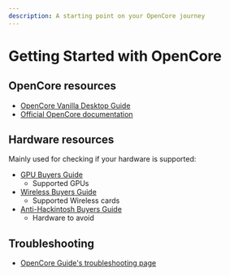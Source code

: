 ```yaml
---
description: A starting point on your OpenCore journey
---
```


# Getting Started with OpenCore

## OpenCore resources

* [OpenCore Vanilla Desktop Guide](https://khronokernel.github.io/Opencore-Vanilla-Desktop-Guide/)
* [Official OpenCore documentation](https://github.com/acidanthera/OpenCorePkg/blob/master/Docs/Configuration.pdf)

## Hardware resources

Mainly used for checking if your hardware is supported:

* [GPU Buyers Guide](https://khronokernel-3.gitbook.io/catalina-gpu-buyers-guide/)
   * Supported GPUs
* [Wireless Buyers Guide](https://khronokernel-7.gitbook.io/wireless-buyers-guide/)
   * Supported Wireless cards
* [Anti-Hackintosh Buyers Guide](https://khronokernel-5.gitbook.io/anti-hackintosh-buyers-guide/)
   * Hardware to avoid

## Troubleshooting

* [OpenCore Guide's troubleshooting page](https://khronokernel-2.gitbook.io/opencore-vanilla-desktop-guide/troubleshooting/troubleshooting)







